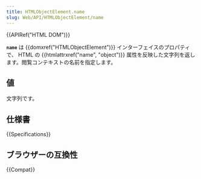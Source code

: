 ```yaml
---
title: HTMLObjectElement.name
slug: Web/API/HTMLObjectElement/name
---
```


{{APIRef("HTML DOM")}}

**`name`** は {{domxref("HTMLObjectElement")}} インターフェイスのプロパティで、 HTML の {{htmlattrxref("name", "object")}} 属性を反映した文字列を返します。閲覧コンテキストの名前を指定します。

## 値

文字列です。

## 仕様書

{{Specifications}}

## ブラウザーの互換性

{{Compat}}
